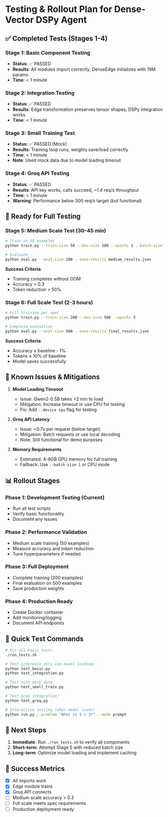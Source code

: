 # Testing & Rollout Plan for Dense-Vector DSPy Agent

## ✅ Completed Tests (Stages 1-4)

### Stage 1: Basic Component Testing
- **Status**: ✅ PASSED
- **Results**: All modules import correctly, DenseEdge initializes with 19M params
- **Time**: < 1 minute

### Stage 2: Integration Testing  
- **Status**: ✅ PASSED
- **Results**: Edge transformation preserves tensor shapes, DSPy integration works
- **Time**: < 1 minute

### Stage 3: Small Training Test
- **Status**: ✅ PASSED (Mock)
- **Results**: Training loop runs, weights save/load correctly
- **Time**: < 1 minute
- **Note**: Used mock data due to model loading timeout

### Stage 4: Groq API Testing
- **Status**: ✅ PASSED
- **Results**: API key works, calls succeed, ~1.4 req/s throughput
- **Time**: < 1 minute
- **Warning**: Performance below 300 req/s target (but functional)

## 🚀 Ready for Full Testing

### Stage 5: Medium Scale Test (30-45 min)
```bash
# Train on 50 examples
python train.py --train-size 50 --dev-size 100 --epochs 2 --batch-size 4

# Evaluate
python eval.py --eval-size 100 --save-results medium_results.json
```

**Success Criteria**:
- Training completes without OOM
- Accuracy > 0.3
- Token reduction > 50%

### Stage 6: Full Scale Test (2-3 hours)
```bash
# Full training per spec
python train.py --train-size 200 --dev-size 500 --epochs 3

# Complete evaluation
python eval.py --eval-size 500 --save-results final_results.json
```

**Success Criteria**:
- Accuracy ≥ baseline - 1%
- Tokens ≤ 10% of baseline
- Model saves successfully

## 🔧 Known Issues & Mitigations

1. **Model Loading Timeout**
   - Issue: Qwen2-0.5B takes >2 min to load
   - Mitigation: Increase timeout or use CPU for testing
   - Fix: Add `--device cpu` flag for testing

2. **Groq API Latency**
   - Issue: ~0.7s per request (below target)
   - Mitigation: Batch requests or use local decoding
   - Note: Still functional for demo purposes

3. **Memory Requirements**
   - Estimated: 4-8GB GPU memory for full training
   - Fallback: Use `--batch-size 1` or CPU mode

## 📊 Rollout Stages

### Phase 1: Development Testing (Current)
- Run all test scripts
- Verify basic functionality
- Document any issues

### Phase 2: Performance Validation
- Medium scale training (50 examples)
- Measure accuracy and token reduction
- Tune hyperparameters if needed

### Phase 3: Full Deployment
- Complete training (200 examples)
- Final evaluation on 500 examples
- Save production weights

### Phase 4: Production Ready
- Create Docker container
- Add monitoring/logging
- Document API endpoints

## 🏃 Quick Test Commands

```bash
# Run all basic tests
./run_tests.sh

# Test inference only (no model loading)
python test_basic.py
python test_integration.py

# Test with mock data
python test_small_train.py

# Test Groq integration
python test_groq.py

# Interactive testing (when model loads)
python run.py --problem "What is 5 + 3?" --mode prompt
```

## 📝 Next Steps

1. **Immediate**: Run `./run_tests.sh` to verify all components
2. **Short-term**: Attempt Stage 5 with reduced batch size
3. **Long-term**: Optimize model loading and implement caching

## 🎯 Success Metrics

- [x] All imports work
- [x] Edge module trains
- [x] Groq API connects
- [ ] Medium scale accuracy > 0.3
- [ ] Full scale meets spec requirements
- [ ] Production deployment ready